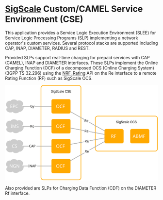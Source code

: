 # [SigScale](http://www.sigscale.org) Custom/CAMEL Service Environment (CSE)

This application provides a Service Logic Execution Environment (SLEE)
for Service Logic Processing Programs (SLP) implementing a network
operator's custom services. Several protocol stacks are supported
including CAP, INAP, DIAMETER, RADIUS and REST.

Provided SLPs support real-time charging for prepaid services with
CAP (CAMEL), INAP and DIAMETER interfaces. These SLPs implement the
Online Charging Function (OCF) of a decomposed OCS (Online Charging
System) (3GPP TS 32.296) using the
[NRF_Rating](https://app.swaggerhub.com/apis/SigScale/nrf-rating/1.0.0)
API on the Re interface to a remote Rating Function (RF) such as
SigScale OCS.
 
![screenshot](https://raw.githubusercontent.com/sigscale/cse/master/doc/ocf-ocs.svg)

Also provided are SLPs for Charging Data Function (CDF) on the
DIAMETER Rf interface.

